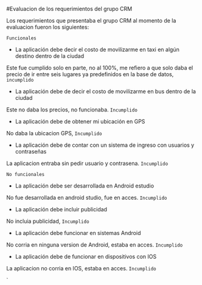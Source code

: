 #Evaluacion de los requerimientos del grupo CRM

Los requerimientos que presentaba el grupo CRM al momento de la evaluacion fueron los siguientes:

`Funcionales`
* La aplicación debe decir el costo de movilizarme en taxi en algún destino dentro de la ciudad

Este fue cumplido solo en parte, no al 100%, me refiero a que solo daba el precio de ir entre seis lugares ya predefinidos en la
base de datos, `incumplido`

* La aplicación debe de decir el costo de movilizarme en bus dentro de la ciudad

Este no daba los precios, no funcionaba. `Incumplido`

* La aplicación debe de obtener mi ubicación en GPS

No daba la ubicacion GPS, `Incumplido`

* La aplicación debe de contar con un sistema de ingreso con usuarios y contraseñas 

La aplicacion entraba sin pedir usuario y contrasena. `Incumplido`

`No funcionales`
* La aplicación debe ser desarrollada en Android estudio

No fue desarrollada en android studio, fue en acces. `Incumplido`

* La aplicación debe incluir publicidad

No incluia publicidad, `Incumplido`

* La aplicación debe funcionar en sistemas Android

No corria en ninguna version de Android, estaba en acces. `Incumplido`

* La aplicación debe de funcionar en dispositivos con IOS

La aplicacion no corria en IOS, estaba en acces. `Incumplido`


`





